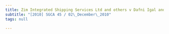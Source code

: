 ```yaml
---
title: Zim Integrated Shipping Services Ltd and others v Dafni Igal and others
subtitle: "[2010] SGCA 45 / 02\_December\_2010"
tags: null

---
```


